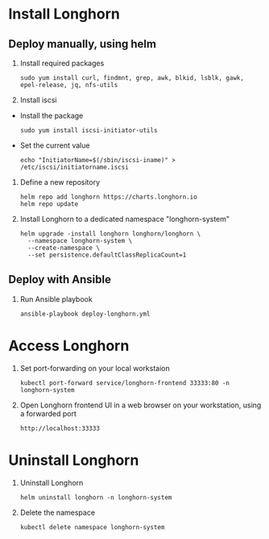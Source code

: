 # Install Longhorn

## Deploy manually, using helm

1. Install required packages
    ```shell
    sudo yum install curl, findmnt, grep, awk, blkid, lsblk, gawk, epel-release, jq, nfs-utils
    ```

1. Install iscsi
  - Install the package
    ```shell
    sudo yum install iscsi-initiator-utils
    ```

  - Set the current value
    ```shell
    echo "InitiatorName=$(/sbin/iscsi-iname)" > /etc/iscsi/initiatorname.iscsi
    ```

1. Define a new repository
    ```shell
    helm repo add longhorn https://charts.longhorn.io
    helm repo update
    ```


3. Install Longhorn to a dedicated namespace "longhorn-system"
    ```shell
    helm upgrade -install longhorn longhorn/longhorn \
      --namespace longhorn-system \
      --create-namespace \
      --set persistence.defaultClassReplicaCount=1
    ```


## Deploy with Ansible

1. Run Ansible playbook
    ```shell
    ansible-playbook deploy-longhorn.yml
    ```

# Access Longhorn

1. Set port-forwarding on your local workstaion
    ```shell
    kubectl port-forward service/longhorn-frontend 33333:80 -n longhorn-system
    ```

2. Open Longhorn frontend UI in a web browser on your workstation, using a forwarded port
    ```shell
    http://localhost:33333
    ```


# Uninstall Longhorn

1. Uninstall Longhorn
    ```shell
    helm uninstall longhorn -n longhorn-system
    ```

2. Delete the namespace
    ```shell
    kubectl delete namespace longhorn-system
    ```
